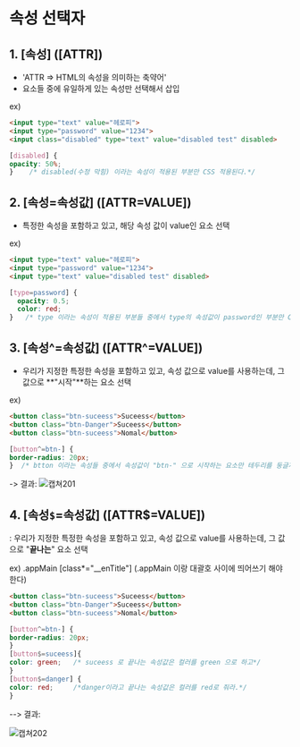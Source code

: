 # 속성 선택자

## 1. [속성] ([ATTR]) 

- 'ATTR => HTML의 속성을 의미하는 축약어' 
- 요소들 중에 유일하게 있는 속성만 선택해서 삽입

ex)   

```html
<input type="text" value="헤로피">
<input type="password" value="1234">
<input class="disabled" type="text" value="disabled test" disabled>
```

```css
[disabled] {
opacity: 50%; 
}    /* disabled(수정 막힘) 이라는 속성이 적용된 부분만 CSS 적용된다.*/
```

## 2. [속성=속성값] ([ATTR=VALUE])

- 특정한 속성을 포함하고 있고, 해당 속성 값이 value인 요소 선택

ex)

```html
<input type="text" value="헤로피">
<input type="password" value="1234">
<input type="text" value="disabled test" disabled>
```

```css
[type=password] {
  opacity: 0.5;
  color: red;
}	/* type 이라는 속성이 적용된 부분들 중에서 type의 속성값이 password인 부분만 CSS 적용된다.*/
```

## 3. [속성^=속성값] ([ATTR^=VALUE])

- 우리가 지정한 특정한 속성을 포함하고 있고, 속성 값으로 value를 사용하는데, 그 값으로 **"시작"**하는 요소 선택

ex) 

``` html
<button class="btn-suceess">Suceess</button>
<button class="btn-Danger">Suceess</button>
<button class="btn-suceess">Nomal</button>
```

```css
[button^=btn-] {
border-radius: 20px;
}  /* btton 이라는 속성들 중에서 속성값이 "btn-" 으로 시작하는 요소만 테두리를 둥글게 해라 */
```

-> 결과: ![캡쳐201](https://user-images.githubusercontent.com/62126380/87673480-9ae31900-c7af-11ea-8711-9e43f8c228d6.PNG) 

## 4. [속성`$`=속성값] ([ATTR$=VALUE])

: 우리가 지정한 특정한 속성을 포함하고 있고, 속성 값으로 value를 사용하는데, 그 값으로 "**끝나는**" 요소 선택

ex)  .appMain [class*="__enTitle"]   (.appMain 이랑 대괄호 사이에 띄어쓰기 해야 한다)

```html
<button class="btn-suceess">Suceess</button>
<button class="btn-Danger">Suceess</button>
<button class="btn-suceess">Nomal</button>
```

```css
[button^=btn-] {
border-radius: 20px;
}
[button$=suceess]{
color: green;   /* suceess 로 끝나는 속성값은 컬러를 green 으로 하고*/
}
[button$=danger] {
color: red;		/*danger이라고 끝나는 속성값은 컬러를 red로 줘라.*/
}
```

--> 결과: 

![캡쳐202](https://user-images.githubusercontent.com/62126380/87673523-ab938f00-c7af-11ea-9d48-e2f028f80fe2.PNG) 